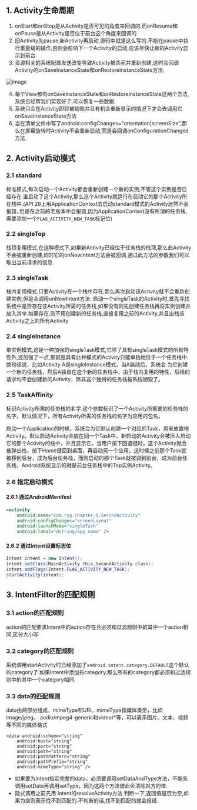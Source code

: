 
## 1. Activity生命周期

1. onStart和onStop是从Activity是否可见的角度来回调的,而onResume和onPause是从Activity是否位于前台这个角度来回调的
2. 旧Activity先pause,新Activity再启动.源码中就是这么写的.不能在pause中执行重量级的操作,否则会影响下一个Activity的启动,应该尽快让新的Activity显示到前台.
3. 资源相关的系统配置发送改变导致Activity被杀死并重新创建,这时会回调Activity的onSaveInstanceState和onRestoreInstanceState方法.

![image](AC220E5EB7D14FF2A6AB7B78986D9056)

4. 每个View都有onSaveInstanceState和onRestoreInstanceState这两个方法,系统已经帮我们实现好了,可以恢复一些数据.
5. 系统只会在Activity即将被销毁并且有机会重新显示的情况下才会去调用它onSaveInstanceState方法
6. 当在清单文件中写了android:configChanges="orientation|screenSize",那么在屏幕旋转时Activity不会重新启动,而是会回调onConfigurationChanged方法.

## 2. Activity启动模式

### 2.1 standard

标准模式,每次启动一个Activity都会重新创建一个新的实例,不管这个实例是否已经存在.谁启动了这个Activity,那么这个Activity就运行在启动它的那个Activity所在栈中.(API 28上用ApplicationContext去启动standard模式的Activity居然不会报错..但是在之前的老版本中会报错,因为ApplicationContext没有所谓的任务栈,需要添加一个`FLAG_ACTIVITY_NEW_TASK`标记位)

### 2.2 singleTop

栈顶复用模式,在这种模式下,如果新Activity已经位于任务栈的栈顶,那么此Activity不会被重新创建,同时它的onNewIntent方法会被回调,通过此方法的参数我们可以取出当前请求的信息.

### 2.3 singleTask

栈内复用模式.只要Activity在一个栈中存在,那么再次启动该Activity就不会重新创建实例,但是会调用onNewIntent方法. 启动一个singleTask的Activity时,首先寻找系统中是否存在该Activity所需的任务栈,如果没有则先创建任务栈再将实例创建并放入其中.如果存在,则不用创建新的任务栈,直接复用之前的Activity,并且出栈该Activity之上的所有Activity

### 2.4 singleInstance

单实例模式,这是一种加强的singleTask模式,它除了具有singleTask模式的所有特性外,还加强了一点,那就是具有此种模式的Activity只能单独地位于一个任务栈中.换句话说，比如Activity A是singleInstance模式，当A启动后，系统会
为它创建一个新的任务栈，然后A独自在这个新的任务栈中，由于栈内复用的特性，后续的请求均不会创建新的Activity，除非这个独特的任务栈被系统销毁了。

### 2.5 TaskAffinity

标识Activity所需的任务栈的名字.这个参数标识了一个Activity所需要的任务栈的名字，默认情况下，所有Activity所需的任务栈的名字为应用的包名。

启动一个Application的时候，系统会为它默认创建一个对应的Task，用来放置根Activity。默认启动Activity会放在同一个Task中，新启动的Activity会被压入启动它的那个Activity的栈中，并且显示它。当用户按下回退键时，这个Activity就会被弹出栈，按下Home键回到桌面，再启动另一个应用，这时候之前那个Task就被移到后台，成为后台任务栈，而刚启动的那个Task就被调到前台，成为前台任务栈，Android系统显示的就是前台任务栈中的Top实例Activity。

### 2.6 指定启动模式

#### 2.6.1 通过AndroidMenifest

```xml
<activity
    android:name="com.ryg.chapter_1.SecondActivity"
    android:configChanges="screenLayout"
    android:launchMode="singleTask"
    android:label="@string/app_name" />
```

#### 2.6.2 通过Intent设置标志位

```java
Intent intent = new Intent();
intent.setClass(MainActivity.this,SecondActivity.class);
intent.addFlags(Intent.FLAG_ACTIVITY_NEW_TASK);
startActivity(intent);
```

## 3. IntentFilter的匹配规则

### 3.1 action的匹配规则

action的匹配要求Intent中的action存在且必须和过滤规则中的其中一个action相同,区分大小写

### 3.2 category的匹配规则

系统调用startActivity时已经添加了`android.intent.category.DEFAULT`这个默认的category了.如果Intent中添加有category,那么所有的category都必须和过滤规则中的其中一个category相同.

### 3.3 data的匹配规则

data由两部分组成，mimeType和URI。mimeType指媒体类型，比如image/jpeg、
audio/mpeg4-generic和video/*等，可以表示图片、文本、视频等不同的媒体格式

```
<data android:scheme="string"
    android:host="string"
    android:port="string"
    android:path="string"
    android:pathPattern="string"
    android:pathPrefix="string"
    android:mimeType="string" />
```

- 如果要为Intent指定完整的data，必须要调用setDataAndType方法，不能先调用setData再调用setType，因为这两个方法彼此会清除对方的值.
- 隐式调用之前先用 Intent的resolveActivity方法 判断一下,返回值是否为空,如果为空则表示找不到匹配的.不判断的话,找不到匹配的就会报错.
